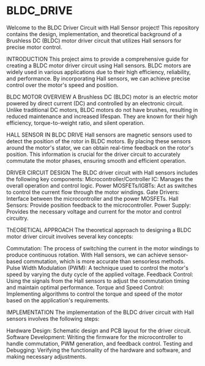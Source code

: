 # BLDC_DRIVE
Welcome to the BLDC Driver Circuit with Hall Sensor project! This repository contains the design, implementation, and theoretical background of a Brushless DC (BLDC) motor driver circuit that utilizes Hall sensors for precise motor control.

INTRODUCTION
This project aims to provide a comprehensive guide for creating a BLDC motor driver circuit using Hall sensors. BLDC motors are widely used in various applications due to their high efficiency, reliability, and performance. By incorporating Hall sensors, we can achieve precise control over the motor's speed and position.

BLDC MOTOR OVERVIEW
A Brushless DC (BLDC) motor is an electric motor powered by direct current (DC) and controlled by an electronic circuit. Unlike traditional DC motors, BLDC motors do not have brushes, resulting in reduced maintenance and increased lifespan. They are known for their high efficiency, torque-to-weight ratio, and silent operation.

HALL SENSOR IN BLDC DRIVE
Hall sensors are magnetic sensors used to detect the position of the rotor in BLDC motors. By placing these sensors around the motor's stator, we can obtain real-time feedback on the rotor's position. This information is crucial for the driver circuit to accurately commutate the motor phases, ensuring smooth and efficient operation.

DRIVER CIRCUIT DESIGN
The BLDC driver circuit with Hall sensors includes the following key components:
Microcontroller/Controller IC: Manages the overall operation and control logic.
Power MOSFETs/IGBTs: Act as switches to control the current flow through the motor windings.
Gate Drivers: Interface between the microcontroller and the power MOSFETs.
Hall Sensors: Provide position feedback to the microcontroller.
Power Supply: Provides the necessary voltage and current for the motor and control circuitry.


ThEORETICAL APPROACH
The theoretical approach to designing a BLDC motor driver circuit involves several key concepts:

Commutation: The process of switching the current in the motor windings to produce continuous rotation. With Hall sensors, we can achieve sensor-based commutation, which is more accurate than sensorless methods.
Pulse Width Modulation (PWM): A technique used to control the motor's speed by varying the duty cycle of the applied voltage.
Feedback Control: Using the signals from the Hall sensors to adjust the commutation timing and maintain optimal performance.
Torque and Speed Control: Implementing algorithms to control the torque and speed of the motor based on the application's requirements.


IMPLEMENTATION
The implementation of the BLDC driver circuit with Hall sensors involves the following steps:

Hardware Design: Schematic design and PCB layout for the driver circuit.
Software Development: Writing the firmware for the microcontroller to handle commutation, PWM generation, and feedback control.
Testing and Debugging: Verifying the functionality of the hardware and software, and making necessary adjustments.
